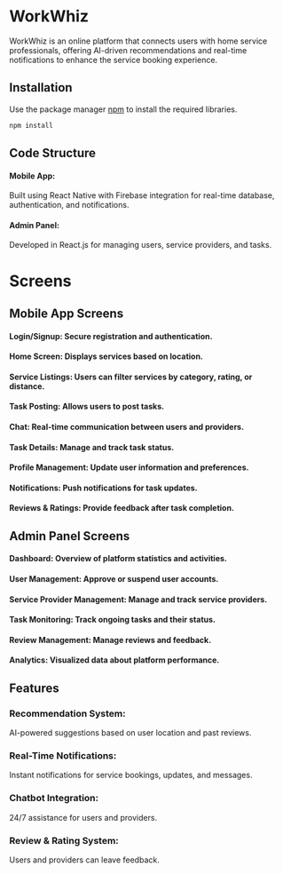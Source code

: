 # WorkWhiz

WorkWhiz is an online platform that connects users with home service professionals, offering AI-driven recommendations and real-time notifications to enhance the service booking experience.

## Installation

Use the package manager [npm](https://docs.npmjs.com/) to install the required libraries.

```bash
npm install
```

## Code Structure

#### Mobile App:
Built using React Native with Firebase integration for real-time database, authentication, and notifications.

#### Admin Panel:
Developed in React.js for managing users, service providers, and tasks.

# Screens

## Mobile App Screens

#### Login/Signup: Secure registration and authentication.
#### Home Screen: Displays services based on location.
#### Service Listings: Users can filter services by category, rating, or distance.
#### Task Posting: Allows users to post tasks.
#### Chat: Real-time communication between users and providers.
#### Task Details: Manage and track task status.
#### Profile Management: Update user information and preferences.
#### Notifications: Push notifications for task updates.
#### Reviews & Ratings: Provide feedback after task completion.

## Admin Panel Screens

#### Dashboard: Overview of platform statistics and activities.
#### User Management: Approve or suspend user accounts.
#### Service Provider Management: Manage and track service providers.
#### Task Monitoring: Track ongoing tasks and their status.
#### Review Management: Manage reviews and feedback.
#### Analytics: Visualized data about platform performance.

## Features

### Recommendation System:
 AI-powered suggestions based on user location and past reviews.
### Real-Time Notifications: 
Instant notifications for service bookings, updates, and messages.
### Chatbot Integration: 
24/7 assistance for users and providers.
### Review & Rating System:
 Users and providers can leave feedback.

